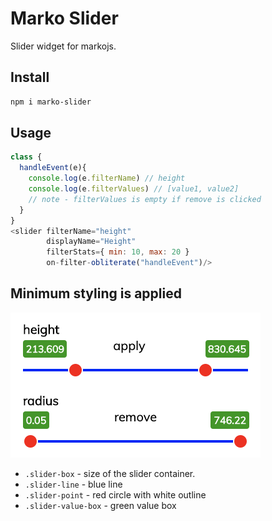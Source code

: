 # Marko Slider

Slider widget for markojs.

## Install

```bash
npm i marko-slider
```

## Usage

```javascript
class {
  handleEvent(e){
    console.log(e.filterName) // height
    console.log(e.filterValues) // [value1, value2]
    // note - filterValues is empty if remove is clicked
  }
}
<slider filterName="height"
        displayName="Height"
        filterStats={ min: 10, max: 20 }
        on-filter-obliterate("handleEvent")/>
```

## Minimum styling is applied

![example sliders](example.png "Example sliders")

- `.slider-box` - size of the slider container.
- `.slider-line` - blue line
- `.slider-point` - red circle with white outline
- `.slider-value-box` - green value box
